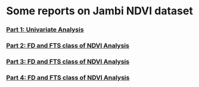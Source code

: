 # Some reports on Jambi NDVI dataset

### [Part 1: Univariate Analysis](https://haghbinh.github.io/FSSA_report/Jambi.html)
### [Part 2: FD and FTS class of NDVI Analysis](https://haghbinh.github.io/FSSA_report/Jambi2.html)
### [Part 3: FD and FTS class of NDVI Analysis](https://haghbinh.github.io/FSSA_report/Jambi3.html)
### [Part 4: FD and FTS class of NDVI Analysis](https://haghbinh.github.io/FSSA_report/Jambi4.html)

